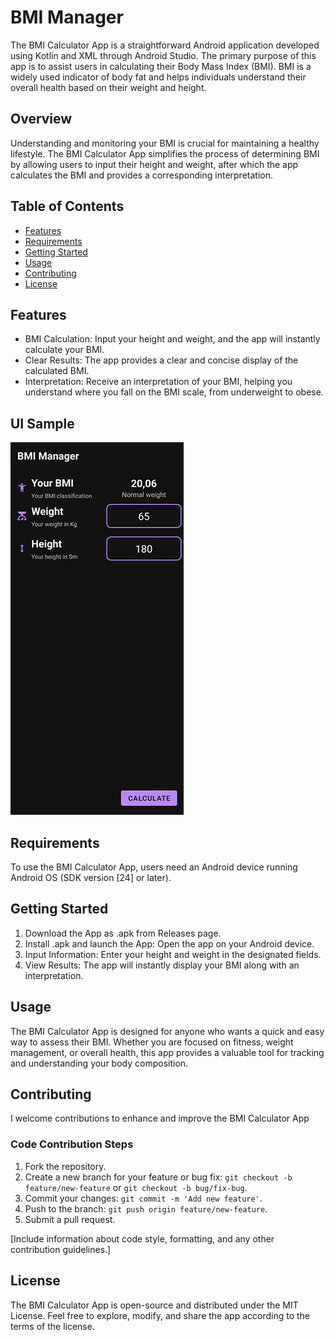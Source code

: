 
# BMI Manager
The BMI Calculator App is a straightforward Android application developed using Kotlin and XML through Android Studio. The primary purpose of this app is to assist users in calculating their Body Mass Index (BMI). BMI is a widely used indicator of body fat and helps individuals understand their overall health based on their weight and height.
## Overview
Understanding and monitoring your BMI is crucial for maintaining a healthy lifestyle. The BMI Calculator App simplifies the process of determining BMI by allowing users to input their height and weight, after which the app calculates the BMI and provides a corresponding interpretation.
## Table of Contents

- [Features](#features)
- [Requirements](#requirements)
- [Getting Started](#getting-started)
- [Usage](#usage)
- [Contributing](#contributing)
- [License](#license)

## Features
- BMI Calculation: Input your height and weight, and the app will instantly calculate your BMI.
- Clear Results: The app provides a clear and concise display of the calculated BMI.
- Interpretation: Receive an interpretation of your BMI, helping you understand where you fall on the BMI scale, from underweight to obese.
## UI Sample
![Test UI](/images/BMISsh.jpg)
## Requirements

To use the BMI Calculator App, users need an Android device running Android OS (SDK version [24] or later).

## Getting Started

1. Download the App as .apk from Releases page.
2. Install .apk and launch the App: Open the app on your Android device.
3. Input Information: Enter your height and weight in the designated fields.
4. View Results: The app will instantly display your BMI along with an interpretation.

## Usage

The BMI Calculator App is designed for anyone who wants a quick and easy way to assess their BMI. Whether you are focused on fitness, weight management, or overall health, this app provides a valuable tool for tracking and understanding your body composition.

## Contributing

I welcome contributions to enhance and improve the BMI Calculator App

### Code Contribution Steps

1. Fork the repository.
2. Create a new branch for your feature or bug fix: `git checkout -b feature/new-feature` or `git checkout -b bug/fix-bug`.
3. Commit your changes: `git commit -m 'Add new feature'`.
4. Push to the branch: `git push origin feature/new-feature`.
5. Submit a pull request.

[Include information about code style, formatting, and any other contribution guidelines.]

## License
The BMI Calculator App is open-source and distributed under the MIT License. Feel free to explore, modify, and share the app according to the terms of the license.

